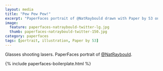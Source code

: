 ```yaml
---
layout: media
title: "Pew Pew Pew!"
excerpt: "PaperFaces portrait of @NatRaybould drawn with Paper by 53 on an iPad."
image: 
  feature: paperfaces-natraybould-twitter-lg.jpg
  thumb: paperfaces-natraybould-twitter-150.jpg
category: paperfaces
tags: [portrait, illustration, Paper by 53]
---
```


Glasses shooting lasers. PaperFaces portrait of [@NatRaybould](http://twitter.com/NatRaybould).

{% include paperfaces-boilerplate.html %}